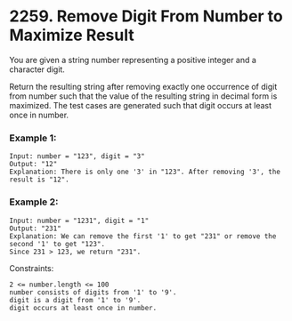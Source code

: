 # 2259. Remove Digit From Number to Maximize Result


You are given a string number representing a positive integer and a character digit.

Return the resulting string after removing exactly one occurrence of digit from number such that the value of the resulting string in decimal form is maximized. The test cases are generated such that digit occurs at least once in number.
 

### Example 1:
```
Input: number = "123", digit = "3"
Output: "12"
Explanation: There is only one '3' in "123". After removing '3', the result is "12".
```

### Example 2:
```
Input: number = "1231", digit = "1"
Output: "231"
Explanation: We can remove the first '1' to get "231" or remove the second '1' to get "123".
Since 231 > 123, we return "231".
 ```

Constraints:
```
2 <= number.length <= 100
number consists of digits from '1' to '9'.
digit is a digit from '1' to '9'.
digit occurs at least once in number.
```